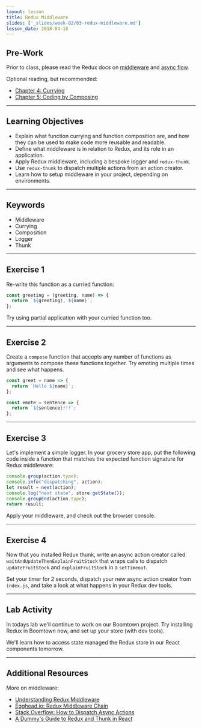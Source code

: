 ```yaml
---
layout: lesson
title: Redux Middleware
slides: ['_slides/week-02/03-redux-middleware.md']
lesson_date: 2018-04-18
---
```


## Pre-Work

Prior to class, please read the Redux docs on [middleware](http://redux.js.org/docs/advanced/Middleware.html) and [async flow](http://redux.js.org/docs/advanced/AsyncFlow.html).

Optional reading, but recommended:

* [Chapter 4: Currying](https://github.com/MostlyAdequate/mostly-adequate-guide/blob/master/ch4.md)
* [Chapter 5: Coding by Composing](https://github.com/MostlyAdequate/mostly-adequate-guide/blob/master/ch5.md)

---

## Learning Objectives

* Explain what function currying and function composition are, and how they can be used to make code more reusable and readable.
* Define what middleware is in relation to Redux, and its role in an application.
* Apply Redux middleware, including a bespoke logger and `redux-thunk`.
* Use `redux-thunk` to dispatch multiple actions from an action creator.
* Learn how to setup middleware in your project, depending on environments.

---

## Keywords

* Middleware
* Currying
* Composition
* Logger
* Thunk

---

## Exercise 1

Re-write this function as a curried function:

```js
const greeting = (greeting, name) => {
  return `${greeting}, ${name}`;
};
```

Try using partial application with your curried function too.

---

## Exercise 2

Create a `compose` function that accepts any number of functions as arguments to compose these functions together. Try emoting multiple times and see what happens.

```js
const greet = name => {
  return `Hello ${name}`;
};

const emote = sentence => {
  return `${sentence}!!!`;
};
```

---

## Exercise 3

Let's implement a simple logger. In your grocery store app, put the following code inside a function that matches the expected function signature for Redux middleware:

```js
console.group(action.type);
console.info("dispatching", action);
let result = next(action);
console.log("next state", store.getState());
console.groupEnd(action.type);
return result;
```

Apply your middleware, and check out the browser console.

---

## Exercise 4

Now that you installed Redux thunk, write an async action creator called `waitAndUpdateThenExplainFruitStock` that wraps calls to dispatch `updateFruitStock` and `explainFruitStock` in a `setTimeout`.

Set your timer for 2 seconds, dispatch your new async action creator from `index.js`, and take a look at what happens in your Redux dev tools.

---

## Lab Activity

In todays lab we'll continue to work on our Boomtown project. Try installing Redux in Boomtown now, and set up your store (with dev tools).

We'll learn how to access state managed the Redux store in our React components tomorrow.

---

## Additional Resources

More on middleware:

* [Understanding Redux Middleware](https://medium.com/@meagle/understanding-87566abcfb7a)
* [Egghead.io: Redux Middleware Chain](https://egghead.io/lessons/javascript-redux-the-middleware-chain?course=building-react-applications-with-idiomatic-redux)
* [Stack Overflow: How to Dispatch Async Actions](http://stackoverflow.com/questions/35411423/how-to-dispatch-a-redux-action-with-a-timeout/35415559#35415559)
* [A Dummy's Guide to Redux and Thunk in React](https://codepen.io/stowball/post/a-dummy-s-guide-to-redux-and-thunk-in-react)

